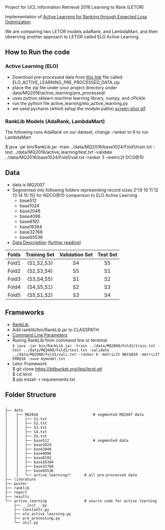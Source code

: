 Project for UCL Information Retrieval 2016  Learning to Rank  (LETOR)

Implementation of [Active Learning for Ranking through Expected Loss Optimization](http://citeseerx.ist.psu.edu/viewdoc/download?doi=10.1.1.278.4557&rep=rep1&type=pdf)  

We are comparing two LETOR models adaRank, and LambdaMart, and then observing another approach to LETOR called ELO Active Learning.

## How to Run the code

### Active Learning (ELO)
- Download pre-processed data from [this link](https://github.com/hurshprasad/information-retrieval-group/releases) file called ELO_ACTIVE_LEARNING_PRE_PROCESSED_DATA.zip  
- place the zip file under your project directory under data/MQ2016/active_learning/pre_processed/ 
- uses python sklearn machine learning library, numpy, and cPickle 
- run the python file active_learning/elo_active_learning.py  
- we used pycharm (which setup the module paths) [screen shot gif](https://github.com/hurshprasad/information-retrieval-group/blob/master/RecordingWorkingELO.gif) 

### RankLib Models (AdaRank, LambdaMart)

The following runs AdaRank on our dataset, change -ranker to 6 to run LambdaMart

$ java -jar bin/RankLib.jar -train ../data/MQ2016/base1024/Fold1/train.txt -test ../data/MQ2016/active_learning/test.txt -validate ../data/MQ2016/base1024/Fold1/vali.txt -ranker 3 -metric2t DCG@10  

## Data
 - data is MQ2007
 - Segmented into following folders representing record sizes 2^[9 10 11 12 13 14 15 15] for NDCG@10 comparison to ELO Active Learning 
 	- base512 
 	- base1024
 	- base2048  
 	- base4096  
 	- base8192  
 	- base16384
 	- base32768  
 	- base65536  
 - [Data Description](http://research.microsoft.com/en-us/projects/mslr/default.aspx)  ([further reading](http://arxiv.org/ftp/arxiv/papers/1306/1306.2597.pdf))

| Folds | Training Set | Validation Set | Test Set |
|:-----:|:------------:|:--------------:|:--------:|
| Fold1 |  {S1,S2,S3}  |       S4       |    S5    |
| Fold2 |  {S2,S3,S4}  |       S5       |    S1    |
| Fold3 |  {S3,S4,S5}  |       S1       |    S2    |
| Fold4 |  {S4,S5,S1}  |       S2       |    S3    |
| Fold5 |  {S5,S1,S2}  |       S3       |    S4    |

## Frameworks
  * [RankLib](https://sourceforge.net/projects/lemur/files/lemur/RankLib-2.1/)
  * Add ranklib/bin/RankLib.jar to CLASSPATH
  * [Command Line Parameters](https://sourceforge.net/p/lemur/wiki/RankLib%20How%20to%20use/)
  * Runing RankLib from command line or terminal  
    `$ java -jar bin/RankLib.jar -train ../data/MQ2008/Fold1/train.txt -test ../data/MQ2008/Fold1/test.txt -validate ../data/MQ2008/Fold1/vali.txt -ranker 6 -metric2t NDCG@10 -metric2T ERR@10 -save mymodel.txt`
  * Letor Framework  
	$ git clone https://bitbucket.org/ilps/lerot.git  
	$ cd lerot  
	$ pip install -r requirements.txt  

## Folder Structure

	.  
	├── data 
	|	 ├── MQ2016  						# segmented MQ2007 data
	|	 │   ├── S1.txt
	|	 │   ├── S2.txt
	|	 │   ├── S3.txt
	|	 │   ├── S4.txt
	|	 │   ├── S5.txt
	|	 │   ├── base512					# segmented data
	|	 │   ├── base1024
	|	 │   ├── base2048
	|	 │   ├── base4096
	|	 │   ├── base8192
	|	 │   ├── base16384
	|	 │   ├── base32768
	|	 │   ├── base65536
	|	 │   └── active_learning/*		# all pre-processed data
	├── literature  
	├── poster  
	├── ranklib  
	├── report  
	├── results
	└── active_learning					# source code for active learning
		├── __init__.py
		├── constants.py  
		├── elo_active_learning.py
		├── pre_processing.py
		└── util.py

